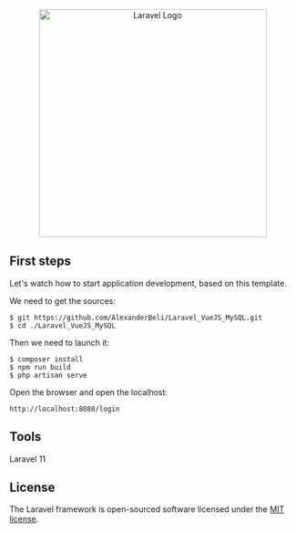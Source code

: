 <p align="center"><a href="https://laravel.com" target="_blank"><img src="https://raw.githubusercontent.com/laravel/art/master/logo-lockup/5%20SVG/2%20CMYK/1%20Full%20Color/laravel-logolockup-cmyk-red.svg" width="400" alt="Laravel Logo"></a></p>

## First steps

Let's watch how to start application development, based on this template. 

We need to get the sources:

```shell
$ git https://github.com/AlexanderBeli/Laravel_VueJS_MySQL.git
$ cd ./Laravel_VueJS_MySQL
```
Then we need to launch it:

```shell
$ composer install
$ npm run build
$ php artisan serve
```

Open the browser and open the localhost:

```shell
http://localhost:8080/login
```
## Tools

Laravel 11

## License

The Laravel framework is open-sourced software licensed under the [MIT license](https://opensource.org/licenses/MIT).
